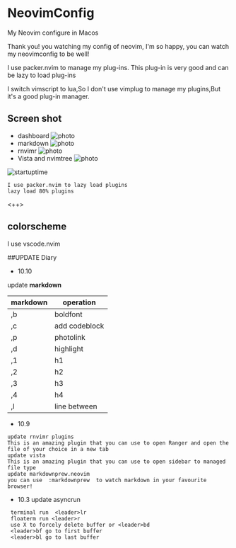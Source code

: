 # NeovimConfig
My Neovim configure in Macos

Thank you! you watching my config of neovim, I'm so happy, you can watch my neovimconfig to be well!

I use packer.nvim to manage my plug-ins. This plug-in is very good and can be lazy to load plug-ins

I switch vimscript to lua,So I don't use vimplug to manage my plugins,But it's a good plug-in manager.

## Screen shot
+ dashboard
![photo](https://gitee.com/gu-shenwei666/blogimg/raw/master/image/20211010005801.png)
+ markdown
![photo](https://gitee.com/gu-shenwei666/blogimg/raw/master/image/20211010005849.png)
+ rnvimr
![photo](https://gitee.com/gu-shenwei666/blogimg/raw/master/image/20211010010544.png)
+ Vista and nvimtree
![photo](https://gitee.com/gu-shenwei666/blogimg/raw/master/image/20211010010752.png)

![startuptime](https://gitee.com/gu-shenwei666/blogimg/raw/master/image/20211013201426.png)

```
I use packer.nvim to lazy load plugins 
lazy load 80% plugins 
```

<++>
## colorscheme
I use vscode.nvim 

##UPDATE Diary
+ 10.10

update **markdown** 

| markdown | operation     |
|----------|---------------|
| ,b       | boldfont      |
| ,c       | add codeblock |
| ,p       | photolink     |
| ,d       | highlight     |
| ,1       | h1            |
| ,2       | h2            |
| ,3       | h3            |
| ,4       | h4            |
| ,l       | line between  |


+ 10.9
```
update rnvimr plugins
This is an amazing plugin that you can use to open Ranger and open the file of your choice in a new tab
update vista
This is an amazing plugin that you can use to open sidebar to managed file type
update markdownprew.neovim
you can use  :markdownprew  to watch markdown in your favourite browser!

```


+ 10.3
update asyncrun 

```
 terminal run  <leader>lr
 floaterm run <leader>r
 use X to forcely delete buffer or <leader>bd
 <leader>bf go to first buffer
 <leader>bl go to last buffer

```
